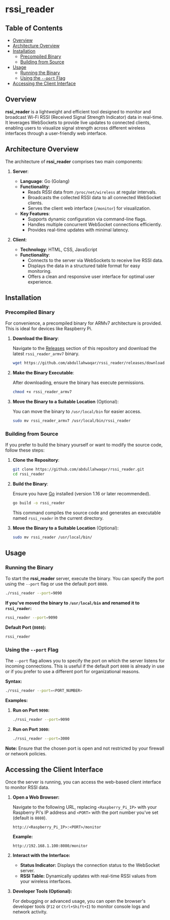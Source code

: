 # rssi_reader

## Table of Contents

- [Overview](#overview)
- [Architecture Overview](#architecture-overview)
- [Installation](#installation)
  - [Precompiled Binary](#precompiled-binary)
  - [Building from Source](#building-from-source)
- [Usage](#usage)
  - [Running the Binary](#running-the-binary)
  - [Using the `--port` Flag](#using-the-port-flag)
- [Accessing the Client Interface](#accessing-the-client-interface)

## Overview

**rssi_reader** is a lightweight and efficient tool designed to monitor and broadcast Wi-Fi RSSI (Received Signal Strength Indicator) data in real-time. It leverages WebSockets to provide live updates to connected clients, enabling users to visualize signal strength across different wireless interfaces through a user-friendly web interface.

## Architecture Overview

The architecture of **rssi_reader** comprises two main components:

1. **Server**:
   - **Language**: Go (Golang)
   - **Functionality**:
     - Reads RSSI data from `/proc/net/wireless` at regular intervals.
     - Broadcasts the collected RSSI data to all connected WebSocket clients.
     - Serves the client web interface (`/monitor`) for visualization.
   - **Key Features**:
     - Supports dynamic configuration via command-line flags.
     - Handles multiple concurrent WebSocket connections efficiently.
     - Provides real-time updates with minimal latency.

2. **Client**:
   - **Technology**: HTML, CSS, JavaScript
   - **Functionality**:
     - Connects to the server via WebSockets to receive live RSSI data.
     - Displays the data in a structured table format for easy monitoring.
     - Offers a clean and responsive user interface for optimal user experience.

## Installation

### Precompiled Binary

For convenience, a precompiled binary for ARMv7 architecture is provided. This is ideal for devices like Raspberry Pi.

1. **Download the Binary**:

   Navigate to the [Releases](https://github.com/abdullahwaqar/rssi_reader/releases) section of this repository and download the latest `rssi_reader_armv7` binary.

   ```bash
   wget https://github.com/abdullahwaqar/rssi_reader/releases/download/v1.0.0/rssi_reader_armv7
   ```

2. **Make the Binary Executable**:

   After downloading, ensure the binary has execute permissions.

   ```bash
   chmod +x rssi_reader_armv7
   ```

3. **Move the Binary to a Suitable Location** (Optional):

   You can move the binary to `/usr/local/bin` for easier access.

   ```bash
   sudo mv rssi_reader_armv7 /usr/local/bin/rssi_reader
   ```

### Building from Source

If you prefer to build the binary yourself or want to modify the source code, follow these steps:

1. **Clone the Repository**:

   ```bash
   git clone https://github.com/abdullahwaqar/rssi_reader.git
   cd rssi_reader
   ```

2. **Build the Binary**:

   Ensure you have [Go](https://golang.org/dl/) installed (version 1.16 or later recommended).

   ```bash
   go build -o rssi_reader
   ```

   This command compiles the source code and generates an executable named `rssi_reader` in the current directory.

3. **Move the Binary to a Suitable Location** (Optional):

   ```bash
   sudo mv rssi_reader /usr/local/bin/
   ```

## Usage

### Running the Binary

To start the **rssi_reader** server, execute the binary. You can specify the port using the `--port` flag or use the default port `8080`.

```bash
./rssi_reader --port=9090
```

**If you've moved the binary to `/usr/local/bin` and renamed it to `rssi_reader`:**

```bash
rssi_reader --port=9090
```

**Default Port (`8080`):**

```bash
rssi_reader
```

### Using the `--port` Flag

The `--port` flag allows you to specify the port on which the server listens for incoming connections. This is useful if the default port `8080` is already in use or if you prefer to use a different port for organizational reasons.

**Syntax:**

```bash
./rssi_reader --port=<PORT_NUMBER>
```

**Examples:**

1. **Run on Port `9090`:**

   ```bash
   ./rssi_reader --port=9090
   ```

2. **Run on Port `3000`:**

   ```bash
   ./rssi_reader --port=3000
   ```

**Note:** Ensure that the chosen port is open and not restricted by your firewall or network policies.

## Accessing the Client Interface

Once the server is running, you can access the web-based client interface to monitor RSSI data.

1. **Open a Web Browser:**

   Navigate to the following URL, replacing `<Raspberry_Pi_IP>` with your Raspberry Pi's IP address and `<PORT>` with the port number you've set (default is `8080`).

   ```
   http://<Raspberry_Pi_IP>:<PORT>/monitor
   ```

   **Example:**

   ```
   http://192.168.1.100:8080/monitor
   ```

2. **Interact with the Interface:**

   - **Status Indicator:** Displays the connection status to the WebSocket server.
   - **RSSI Table:** Dynamically updates with real-time RSSI values from your wireless interfaces.

3. **Developer Tools (Optional):**

   For debugging or advanced usage, you can open the browser's developer tools (`F12` or `Ctrl+Shift+I`) to monitor console logs and network activity.

